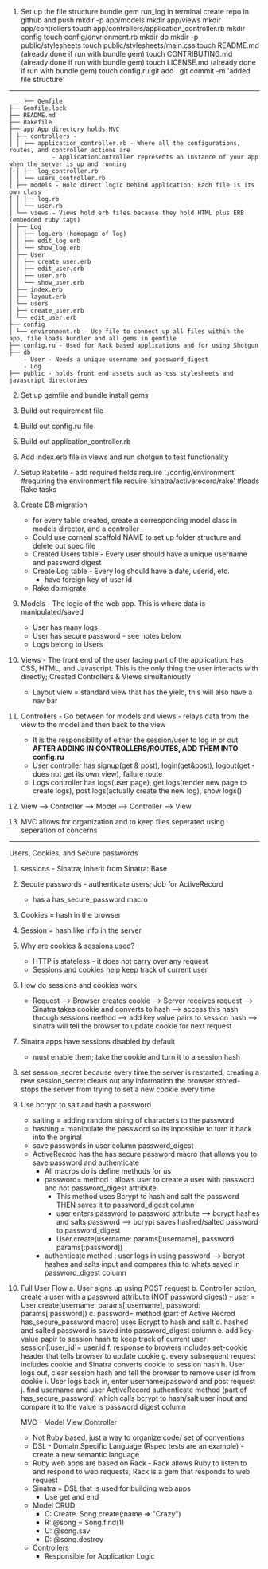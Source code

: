 1. Set up the file structure
    bundle gem run_log in terminal
    create repo in github and push
    mkdir -p app/models
    mkdir app/views
    mkdir app/controllers
    touch app/controllers/application_controller.rb
    mkdir config
    touch config/envrionment.rb
    mkdir db
    mkdir -p public/stylesheets
    touch public/stylesheets/main.css
    touch README.md (already done if run with bundle gem)
    touch CONTRIBUTING.md (already done if run with bundle gem)
    touch LICENSE.md (already done if run with bundle gem)
    touch config.ru
    git add .
    git commit -m 'added file structure'

-------------------------------------------------------------


        ├── Gemfile
    ├── Gemfile.lock
    ├── README.md
    ├── Rakefile
    ├── app App directory holds MVC 
    │ ├── controllers - 
    │ │ ├── application_controller.rb - Where all the configurations, routes, and controller actions are
                - ApplicationController represents an instance of your app when the server is up and running
    │ │ ├── log_controller.rb
    │ │ └── users_controller.rb
    │ ├── models - Hold direct logic behind application; Each file is its own class
    │ │ ├── log.rb
    │ │ └── user.rb
    │ └── views - Views hold erb files because they hold HTML plus ERB (embedded ruby tags)
    │ ├── Log
    │ │ ├── log.erb (homepage of log)
    │ │ ├── edit_log.erb
    │ │ └── show_log.erb
    │ ├── User
    │ │ ├── create_user.erb
    │ │ ├── edit_user.erb
    │ │ ├── user.erb
    │ │ └── show_user.erb
    │ ├── index.erb
    │ ├── layout.erb
    │ └── users
    │ ├── create_user.erb
    │ └── edit_user.erb
    ├── config
    │ └── environment.rb - Use file to connect up all files within the app, file loads bundler and all gems in gemfile 
    ├── config.ru - Used for Rack based applications and for using Shotgun
    ├── db
        - User - Needs a unique username and password_digest
        - Log 
    ├── public - holds front end assets such as css stylesheets and javascript directories 


2. Set up gemfile and bundle install gems
3. Build out requirement file 
4. Build out config.ru file
5. Build out application_controller.rb
6. Add index.erb file in views and run shotgun to test functionality
7. Setup Rakefile - add required fields
    require ‘./config/environment’ #requiring the environment file
    require ‘sinatra/activerecord/rake’ #loads Rake tasks
8. Create DB migration
    - for every table created, create a corresponding model class in models director, and a controller 
    - Could use corneal scaffold NAME to set up folder structure and delete out spec file 
    - Created Users table - Every user should have a unique username and password digest
    - Create Log table - Every log should have a date, userid, etc.
        - have foreign key of user id
    - Rake db:migrate

9. Models - The logic of the web app. This is where data is manipulated/saved
    - User has many logs
    - User has secure password - see notes below
    - Logs belong to Users
10. Views - The front end of the user facing part of the application. Has CSS, HTML, and Javascript. This is the only thing the user interacts with directly; Created Controllers & Views simultaniously
    - Layout view = standard view that has the yield, this will also have a nav bar
11. Controllers - Go between for models and views - relays data from the view to the model and then back to the view
     - It is the responsibility of either the session/user to log in or out 
     **AFTER ADDING IN CONTROLLERS/ROUTES, ADD THEM INTO config.ru**
     - User controller has signup(get & post), login(get&post), logout(get - does not get its own view), failure route
     - Logs controller has logs(user page), get logs(render new page to create logs), post logs(actually create the new log), show logs()
12. View --> Controller --> Model --> Controller --> View 
13. MVC allows for organization and to keep files seperated using seperation of concerns 






--------------------------------------------------------------------------------------------
Users, Cookies, and Secure passwords
1. sessions - Sinatra; Inherit from Sinatra::Base
2. Secute passwords - authenticate users; Job for ActiveRecord
    - has a has_secure_password macro
3. Cookies = hash in the browser
4. Session = hash like info in the server
5. Why are cookies & sessions used?
    - HTTP is stateless - it does not carry over any request
    - Sessions and cookies help keep track of current user
6. How do sessions and cookies work
    - Request --> Browser creates cookie --> Server receives request --> Sinatra takes cookie and converts to hash --> access this hash through sessions method --> add key value pairs to session hash --> sinatra will tell the browser to update cookie for next request
7. Sinatra apps have sessions disabled by default
    - must enable them; take the cookie and turn it to a session hash
8. set session_secret because every time the server is restarted, creating a new session_secret clears out any information the browser stored- stops the server from trying to set a new cookie every time
9. Use bcrypt to salt and hash a password
    - salting = adding random string of characters to the password
    - hashing = manipulate the password so its inpossible to turn it back into the orginal
    - save passwords in user column password_digest
    - ActiveRecrod has the has secure password macro that allows you to save password and authenticate
        - All macros do is define methods for us
        - password= method : allows user to create a user with password and not password_digest attribute
            - This method uses Bcrypt to hash and salt the password THEN saves it to password_digest column
            - user enters password to password attribute --> bcrypt hashes and salts password --> bcrypt saves hashed/salted password to password_digest
            - User.create(username: params[:username], password: params[:password])
        - authenticate method : user logs in using password --> bcrypt hashes and salts input and compares this to whats saved in password_digest column

10. Full User Flow
    a. User signs up using POST request
    b. Controller action, create a user with a password attribute (NOT password digest)
        - user = User.create(username: params[:username], password: params[:password])
    c. password= method (part of Active Recrod has_secure_password macro) uses Bcrypt to hash and salt
    d. hashed and salted password is saved into password_digest column
    e. add key-value papir to session hash to keep track of current user
        session[:user_id]= user.id
    f. response to browers includes set-cookie header that tells browser to update cookie
    g. every subsequent request includes cookie and Sinatra converts cookie to session hash
    h. User logs out, clear session hash and tell the browser to remove user id from cookie
    i. User logs back in, enter username/password and post request 
    j. find username and user ActiveRecord authenticate method (part of has_secure_password) which calls bcrypt to hash/salt user input and compare it to the value is password digest column



    MVC - Model View Controller
    - Not Ruby based, just a way to organize code/ set of conventions
    - DSL - Domain Specific Language (Rspec tests are an example) - create a new semantic language
    - Ruby web apps are based on Rack - Rack allows Ruby to listen to and respond to web requests; Rack is a gem that responds to web request 
    - Sinatra = DSL that is used for building web apps
        - Use get and end 
    - Model CRUD
        - C: Create. Song.create(:name => "Crazy")
        - R: @song = Song.find(1)
        - U: @song.sav
        - D: @song.destroy
    - Controllers
        - Responsible for Application Logic